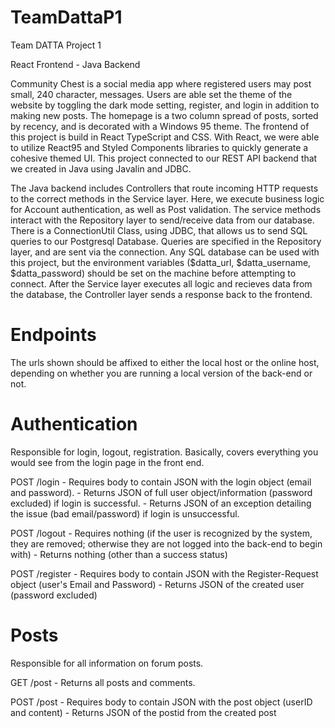 # TeamDattaP1
Team DATTA Project 1

React Frontend - Java Backend

Community Chest is a social media app where registered users may post small, 240 character, messages. Users are able set the theme of the website by toggling the dark mode setting, register, and login in addition to making new posts. The homepage is a two column spread of posts, sorted by recency, and is decorated with a Windows 95 theme. The frontend of this project is build in React TypeScript and CSS. With React, we were able to utilize React95 and Styled Components libraries to quickly generate a cohesive themed UI. This project connected to our REST API backend that we created in Java using Javalin and JDBC.

The Java backend includes Controllers that route incoming HTTP requests to the correct methods in the Service layer. Here, we execute business logic for Account authentication, as well as Post validation. The service methods interact with the Repository layer to send/receive data from our database. There is a ConnectionUtil Class, using JDBC, that allows us to send SQL queries to our Postgresql Database. Queries are specified in the Repository layer, and are sent via the connection. Any SQL database can be used with this project, but the environment variables ($datta_url, $datta_username, $datta_password) should be set on the machine before attempting to connect. After the Service layer executes all logic and recieves data from the database, the Controller layer sends a response back to the frontend.


# Endpoints
The urls shown should be affixed to either the local host or the online host, depending on whether you are running a local version of the back-end or not.


# Authentication
Responsible for login, logout, registration. Basically, covers everything you would see from the login page in the front end.

POST /login
	- Requires body to contain JSON with the login object (email and password).
	- Returns JSON of full user object/information (password excluded) if login is successful.
	- Returns JSON of an exception detailing the issue (bad email/password) if login is unsuccessful.

POST /logout
	- Requires nothing (if the user is recognized by the system, they are removed; otherwise they are not logged into the back-end to begin with)
	- Returns nothing (other than a success status)

POST /register
	- Requires body to contain JSON with the Register-Request object (user's Email and Password)
	- Returns JSON of the created user (password excluded)


# Posts
Responsible for all information on forum posts.

GET /post
	- Returns all posts and comments.
  
POST /post
  	- Requires body to contain JSON with the post object (userID and content)
	- Returns JSON of the postid from the created post
